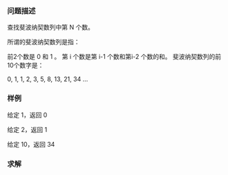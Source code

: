 ### 问题描述

查找斐波纳契数列中第 N 个数。

所谓的斐波纳契数列是指：

前2个数是 0 和 1 。
第 i 个数是第 i-1 个数和第i-2 个数的和。
斐波纳契数列的前10个数字是：

0, 1, 1, 2, 3, 5, 8, 13, 21, 34 ...

### 样例

给定 1，返回 0

给定 2，返回 1

给定 10，返回 34

### 求解

